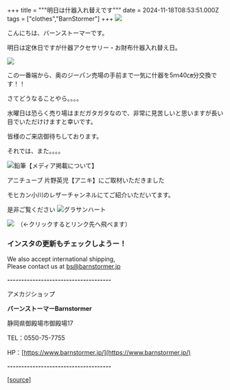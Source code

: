 +++
title = """明日は什器入れ替えです"""
date = 2024-11-18T08:53:51.000Z
tags = ["clothes","BarnStormer"]
+++
[![](https://stat.ameba.jp/user_images/20231023/16/barnstormer-go/b2/03/p/o0420015015354743273.png)](https://ameblo.jp/barnstormer-go/entry-12825670498.html)

こんにちは、バーンストーマーです。

明日は定休日ですが什器アクセサリー・お財布什器入れ替え日。

[![](https://stat.ameba.jp/user_images/20241118/17/barnstormer-go/fa/5b/j/o0466070015511550559.jpg)](https://stat.ameba.jp/user_images/20241118/17/barnstormer-go/fa/5b/j/o0466070015511550559.jpg)

この一番端から、奥のジーパン売場の手前まで一気に什器を5ｍ40㎝分交換です！！

さてどうなることやら。。。。

水曜日は恐らく売り場はまだガタガタなので、非常に見苦しいと思いますが長い目でいただけけますと幸いです。

皆様のご来店御待ちしております。

それでは、また。。。。

![鉛筆](https://stat100.ameba.jp/blog/ucs/img/char/char3/519.png)【メディア掲載について】

アニチューブ 片野英児【アニキ】にご取材いただきました

モヒカン小川のレザーチャンネルにてご紹介いただいてます。

是非ご覧ください ![グラサンハート](https://stat100.ameba.jp/blog/ucs/img/char/char3/148.png)

[![](https://stat.ameba.jp/user_images/20230412/16/barnstormer-go/6a/23/p/o0108010815269242493.png)](https://www.instagram.com/barnstormer_daily/)　（←クリックするとリンク先へ飛べます）

### インスタの更新もチェックしようー！

We also accept international shipping,  
Please contact us at bs@barnstormer.jp

**\-------------------------------------**

アメカジショップ

**バーンストーマーBarnstormer**

静岡県御殿場市御殿場17

TEL：0550-75-7755

HP：[https://www.barnstormer.jp/](https://www.barnstormer.jp/)

**\-------------------------------------**

[[source]](https://ameblo.jp/barnstormer-go/entry-12875494476.html)
